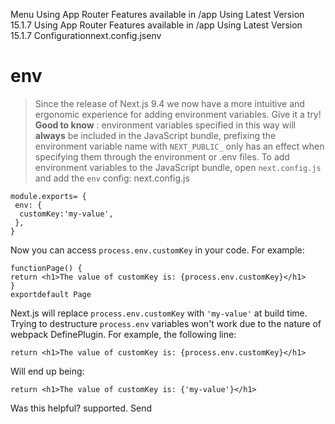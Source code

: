 Menu
Using App Router
Features available in /app
Using Latest Version
15.1.7
Using App Router
Features available in /app
Using Latest Version
15.1.7
Configurationnext.config.jsenv
# env
> Since the release of Next.js 9.4 we now have a more intuitive and ergonomic experience for adding environment variables. Give it a try!
> **Good to know** : environment variables specified in this way will **always** be included in the JavaScript bundle, prefixing the environment variable name with `NEXT_PUBLIC_` only has an effect when specifying them through the environment or .env files.
To add environment variables to the JavaScript bundle, open `next.config.js` and add the `env` config:
next.config.js
```
module.exports= {
 env: {
  customKey:'my-value',
 },
}
```

Now you can access `process.env.customKey` in your code. For example:
```
functionPage() {
return <h1>The value of customKey is: {process.env.customKey}</h1>
}
exportdefault Page
```

Next.js will replace `process.env.customKey` with `'my-value'` at build time. Trying to destructure `process.env` variables won't work due to the nature of webpack DefinePlugin.
For example, the following line:
```
return <h1>The value of customKey is: {process.env.customKey}</h1>
```

Will end up being:
```
return <h1>The value of customKey is: {'my-value'}</h1>
```

Was this helpful?
supported.
Send
